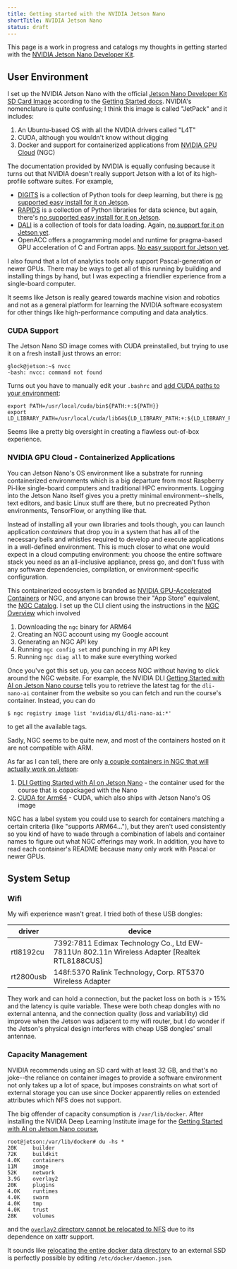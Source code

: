 ```yaml
---
title: Getting started with the NVIDIA Jetson Nano
shortTitle: NVIDIA Jetson Nano
status: draft
---
```


This page is a work in progress and catalogs my thoughts in getting started
with the [NVIDIA Jetson Nano Developer Kit][].

[NVIDIA Jetson Nano Developer Kit]: https://developer.nvidia.com/embedded/jetson-nano-developer-kit

## User Environment

I set up the NVIDIA Jetson Nano with the official [Jetson Nano Developer Kit
SD Card Image][sd-image] according to the [Getting Started docs][].  NVIDIA's
nomenclature is quite confusing; I think this image is called "JetPack" and it
includes:

1. An Ubuntu-based OS with all the NVIDIA drivers called "L4T"
2. CUDA, although you wouldn't know without digging
3. Docker and support for containerized applications from [NVIDIA GPU
   Cloud][ngc] (NGC)

The documentation provided by NVIDIA is equally confusing because it turns out
that NVIDIA doesn't really support Jetson with a lot of its high-profile
software suites.  For example,

- [DIGITS][] is a collection of Python tools for deep learning, but there is [no
  supported easy install for it on Jetson](https://forums.developer.nvidia.com/t/can-i-install-digits-on-jetson/40872).
- [RAPIDS][] is a collection of Python libraries for data science, but again,
  there's [no supported easy install for it on Jetson](https://github.com/rapidsai/cusignal/issues/8).
- [DALI][] is a collection of tools for data loading.  Again, [no support for it
  on Jetson yet](https://forums.developer.nvidia.com/t/dali-python-library-on-jetson-nano/142651).
- OpenACC offers a programming model and runtime for pragma-based GPU
  acceleration of C and Fortran apps.  [No easy support for Jetson yet](https://forums.developer.nvidia.com/t/jetson-nano-and-hpc-sdk/160750).

I also found that a lot of analytics tools only support Pascal-generation or
newer GPUs.  There may be ways to get all of this running by building and
installing things by hand, but I was expecting a friendlier experience from a
single-board computer.

It seems like Jetson is really geared towards machine vision and robotics and
not as a general platform for learning the NVIDIA software ecosystem for other
things like high-performance computing and data analytics.

[sd-image]: https://developer.nvidia.com/jetson-nano-sd-card-image
[Getting Started docs]: https://developer.nvidia.com/embedded/learn/get-started-jetson-nano-devkit
[DIGITS]: https://developer.nvidia.com/DIGITS
[RAPIDS]: https://developer.nvidia.com/rapids
[DALI]: https://developer.nvidia.com/dali

### CUDA Support

The Jetson Nano SD image comes with CUDA preinstalled, but trying to use it on
a fresh install just throws an error:

    glock@jetson:~$ nvcc
    -bash: nvcc: command not found

Turns out you have to manually edit your `.bashrc` and [add CUDA paths to your
environment](https://forums.developer.nvidia.com/t/cuda-nvcc-not-found/118068/2):

    export PATH=/usr/local/cuda/bin${PATH:+:${PATH}}
    export LD_LIBRARY_PATH=/usr/local/cuda/lib64${LD_LIBRARY_PATH:+:${LD_LIBRARY_PATH}}

Seems like a pretty big oversight in creating a flawless out-of-box experience.

### NVIDIA GPU Cloud - Containerized Applications

You can Jetson Nano's OS environment like a substrate for running containerized
environments which is a big departure from most Raspberry Pi-like single-board
computers and traditional HPC environments.  Logging into the Jetson Nano itself
gives you a pretty minimal environment--shells, text editors, and basic Linux
stuff are there, but no precreated Python environments, TensorFlow, or anything
like that.

Instead of installing all your own libraries and tools though, you can launch
application _containers_ that drop you in a system that has all of the necessary
bells and whistles required to develop and execute applications in a
well-defined environment.  This is much closer to what one would expect in a
cloud computing environment: you choose the entire software stack you need as
an all-inclusive appliance, press go, and don't fuss with any software
dependencies, compilation, or environment-specific configuration.

This containerized ecosystem is branded as [NVIDIA GPU-Accelerated Containers][]
or NGC, and anyone can browse their "App Store" equivalent, the [NGC
Catalog][ngc].  I set up the CLI client using the instructions in the
[NGC Overview][] which involved

1. Downloading the `ngc` binary for ARM64
2. Creating an NGC account using my Google account
3. Generating an NGC API key
4. Running `ngc config set` and punching in my API key
5. Running `ngc diag all` to make sure everything worked

Once you've got this set up, you can access NGC without having to click around
the NGC website.  For example, the NVIDIA DLI [Getting Started with AI on
Jetson Nano course][nvdli course] tells you to retrieve the latest tag for the
`dli-nano-ai` container from the website so you can fetch and run the course's
container.  Instead, you can do

    $ ngc registry image list 'nvidia/dli/dli-nano-ai:*'

to get all the available tags.

Sadly, NGC seems to be quite new, and most of the containers hosted on
it are not compatible with ARM.  

As far as I can tell, there are only [a couple containers in NGC that will
actually work on Jetson][arm-containers]:

1. [DLI Getting Started with AI on Jetson Nano][] - the container used for the
   course that is copackaged with the Nano
2. [CUDA for Arm64][] - CUDA, which also ships with Jetson Nano's OS image

NGC has a label system you could use to search for containers matching a
certain criteria (like "supports ARM64..."), but they aren't used consistently
so you kind of have to wade through a combination of labels and container names
to figure out what NGC offerings may work.  In addition, you have to read each
container's README because many only work with Pascal or newer GPUs.

[NVIDIA GPU-Accelerated Containers]: https://www.nvidia.com/en-us/gpu-cloud/containers/
[ngc]: https://ngc.nvidia.com/
[NGC Overview]: https://docs.nvidia.com/ngc/ngc-overview/index.html
[arm-containers]: https://ngc.nvidia.com/catalog/containers?orderBy=modifiedDESC&pageNumber=0&query=%20label%3A%22Arm64%22&quickFilter=containers&filters=
[DLI Getting Started with AI on Jetson Nano]: https://ngc.nvidia.com/catalog/containers/nvidia:dli:dli-nano-ai
[CUDA for Arm64]: https://ngc.nvidia.com/catalog/containers/nvidia:cuda-arm64

## System Setup

### Wifi

My wifi experience wasn't great.  I tried both of these USB dongles:

driver    | device
----------|--------------------------------------------------------------------
rtl8192cu | 7392:7811 Edimax Technology Co., Ltd EW-7811Un 802.11n Wireless Adapter [Realtek RTL8188CUS]
rt2800usb | 148f:5370 Ralink Technology, Corp. RT5370 Wireless Adapter

They work and can hold a connection, but the packet loss on both is > 15% and
the latency is quite variable.  These were both cheap dongles with no external
antenna, and the connection quality (loss and variability) did improve when the
Jetson was adjacent to my wifi router, but I do wonder if the Jetson's physical
design interferes with cheap USB dongles' small antennae.

### Capacity Management

NVIDIA recommends using an SD card with at least 32 GB, and that's no joke--the
reliance on container images to provide a software environment not only takes
up a lot of space, but imposes constraints on what sort of external storage you
can use since Docker apparently relies on extended attributes which NFS does
not support.

The big offender of capacity consumption is `/var/lib/docker`.  After installing
the NVIDIA Deep Learning Institute image for the [Getting Started with AI on
Jetson Nano course][nvdli course],

    root@jetson:/var/lib/docker# du -hs *
    20K     builder
    72K     buildkit
    4.0K    containers
    11M     image
    52K     network
    3.9G    overlay2
    20K     plugins
    4.0K    runtimes
    4.0K    swarm
    4.0K    tmp
    4.0K    trust
    28K     volumes

and the [`overlay2` directory cannot be relocated to NFS][1] due to its
dependence on xattr support.

It sounds like [relocating the entire docker data directory][2] to an external
SSD is perfectly possible by editing `/etc/docker/daemon.json`.

[1]: https://stackoverflow.com/questions/54214613/error-creating-overlay-mount-to-a-nfs-mount
[2]: https://forums.docker.com/t/store-images-in-non-default-locations/77882
[nvdli course]: https://courses.nvidia.com/courses/course-v1:DLI+S-RX-02+V2/about
